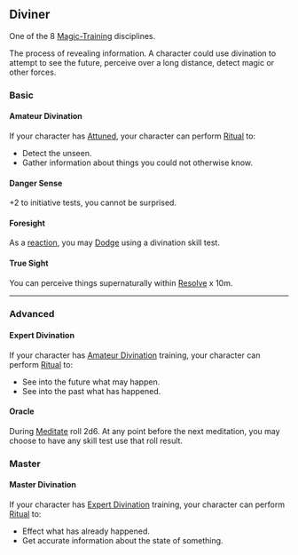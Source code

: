 ## Diviner
One of the 8 [Magic-Training](Magic-Training) disciplines.

The process of revealing information. A character could use divination to attempt to see the future, perceive over a long distance, detect magic or other forces.

### Basic
#### Amateur Divination
If your character has [Attuned](Magic-Training#Attuned), your character can perform [Ritual](Ritual) to:
* Detect the unseen.
* Gather information about things you could not otherwise know.

#### Danger Sense
+2 to initiative tests, you cannot be surprised.

#### Foresight
As a [reaction](Combat#Reacting%20to%20Attacks), you may [Dodge](Combat#Dodge) using a divination skill test.

#### True Sight
You can perceive things supernaturally within [Resolve](Stats#Resolve) x 10m.

---
### Advanced
#### Expert Divination
If your character has [Amateur Divination](#Amateur%20Divination) training, your character can perform [Ritual](Ritual) to:
* See into the future what may happen.
* See into the past what has happened.

#### Oracle
During [Meditate](Telling-The-Story#Meditate) roll 2d6. At any point before the next meditation, you may choose to have any skill test use that roll result.

### Master

#### Master Divination
If your character has [Expert Divination](#Expert%20Divination) training, your character can perform [Ritual](Ritual) to:
* Effect what has already happened.
* Get accurate information about the state of something.